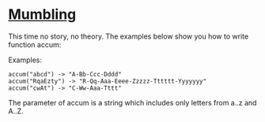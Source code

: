 # [Mumbling](https://www.codewars.com/kata/5667e8f4e3f572a8f2000039) #

This time no story, no theory. The examples below show you how to write function accum:

Examples:

    accum("abcd") -> "A-Bb-Ccc-Dddd"
    accum("RqaEzty") -> "R-Qq-Aaa-Eeee-Zzzzz-Tttttt-Yyyyyyy"
    accum("cwAt") -> "C-Ww-Aaa-Tttt"

The parameter of accum is a string which includes only letters from a..z and A..Z.
